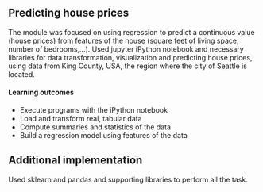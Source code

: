 ## Predicting house prices

The module was focused on using regression to predict a continuous value (house prices) from features of the house (square feet of living space, number of bedrooms,...). Used jupyter iPython notebook and necessary libraries for data transformation, visualization and predicting house prices, using data from King County, USA, the region where the city of Seattle is located.

#### **Learning outcomes**

- Execute programs with the iPython notebook
- Load and transform real, tabular data
- Compute summaries and statistics of the data
- Build a regression model using features of the data


## Additional implementation

Used sklearn and pandas and supporting libraries to perform all the task.
